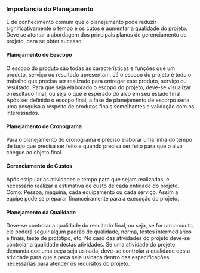 ### Importancia do Planejamento 
  É de conhecimento comum que o planejamento pode reduzir significativamente o tempo e os cutos e aumentar a qualidade do projeto. 
  Deve se atentar a abordagem dos principais planos de gerenciamento de projeto, para se obter sucesso. 
  
  #### Planejamento de Eescopo
  O escopo do produto são todas as características e funções que um produto, serviço ou resultado apresentam. Já o escopo do projeto é todo o trabalho que precisa ser realizado para entregar este produto, 
  serviço ou resultado. Para que seja elaborado o escopo do projeto, deve-se visualizar o resultado final, ou seja o que é esperado do alvo em seu estado final.
  Após ser definido o escopo final, a fase de planejamento de escorpo seria uma pesquisa a respeito de produtos finais semelhantes e validação com os interessados.
  
  #### Planejamento de Cronograma
  Para o planejamento do cronograma é preciso elaborar uma linha do tempo de tudo que precisa ser feito e quando precisa ser feito para que o alvo chegue ao objeto final.
  
  #### Gerenciamento de Custos
  Após estipular as atividades e tempo para que sejam realizadas, é necessário realizar a estimativa de custo de cada entidade do projeto.
  Como: Pessoa, máquina, cada equipamento ou cada serviço. Assim a equipe pode se preparar financeiramente para a execução do projeto.
  
  #### Planejamento da Qualidade
  Deve-se controlar a qualidade do resultado final, ou seja, se for um produto, ele poderá seguir algum padrão de qualidade, norma, 
  testes intermediários e finais, teste de protótipo, etc.
  No caso das atividades do projeto deve-se controlar a qualidade destas atividades. Se uma atividade do projeto demanda que uma peça seja usinada, 
  deve-se controlar a qualidade desta atividade para que a peça seja usinada dentro das especificações necessárias para atender os requisitos do projeto.

  
  
